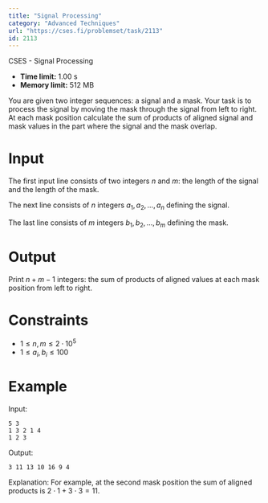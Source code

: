 ```yaml
---
title: "Signal Processing"
category: "Advanced Techniques"
url: "https://cses.fi/problemset/task/2113"
id: 2113
---
```


CSES - Signal Processing

  * **Time limit:** 1.00 s
  * **Memory limit:** 512 MB

You are given two integer sequences: a signal and a mask. Your task is to
process the signal by moving the mask through the signal from left to right.
At each mask position calculate the sum of products of aligned signal and mask
values in the part where the signal and the mask overlap.

# Input

The first input line consists of two integers $n$ and $m$: the length of the
signal and the length of the mask.

The next line consists of $n$ integers $a_1,a_2,\ldots,a_n$ defining the
signal.

The last line consists of $m$ integers $b_1,b_2,\ldots,b_m$ defining the mask.

# Output

Print $n+m-1$ integers: the sum of products of aligned values at each mask
position from left to right.

# Constraints

  * $1 \le n,m \le 2 \cdot 10^5$
  * $1 \le a_i,b_i \le 100$

# Example

Input:

    
    
    5 3
    1 3 2 1 4
    1 2 3
    

Output:

    
    
    3 11 13 10 16 9 4
    

Explanation: For example, at the second mask position the sum of aligned
products is $2 \cdot 1 + 3 \cdot 3 = 11$.

